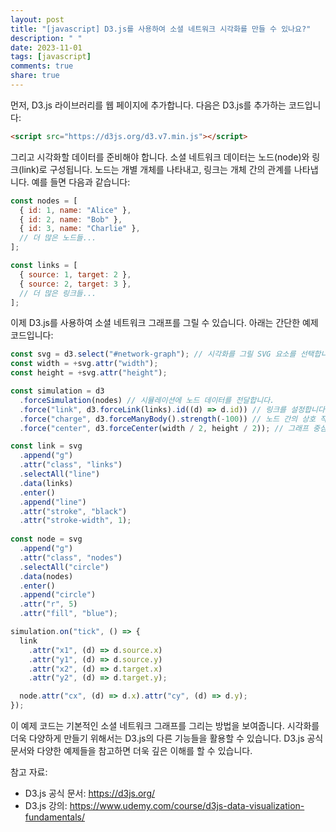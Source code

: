 ```yaml
---
layout: post
title: "[javascript] D3.js를 사용하여 소셜 네트워크 시각화를 만들 수 있나요?"
description: " "
date: 2023-11-01
tags: [javascript]
comments: true
share: true
---
```


먼저, D3.js 라이브러리를 웹 페이지에 추가합니다. 다음은 D3.js를 추가하는 코드입니다:

```html
<script src="https://d3js.org/d3.v7.min.js"></script>
```

그리고 시각화할 데이터를 준비해야 합니다. 소셜 네트워크 데이터는 노드(node)와 링크(link)로 구성됩니다. 노드는 개별 개체를 나타내고, 링크는 개체 간의 관계를 나타냅니다. 예를 들면 다음과 같습니다:

```javascript
const nodes = [
  { id: 1, name: "Alice" },
  { id: 2, name: "Bob" },
  { id: 3, name: "Charlie" },
  // 더 많은 노드들...
];

const links = [
  { source: 1, target: 2 },
  { source: 2, target: 3 },
  // 더 많은 링크들...
];
```

이제 D3.js를 사용하여 소셜 네트워크 그래프를 그릴 수 있습니다. 아래는 간단한 예제 코드입니다:

```javascript
const svg = d3.select("#network-graph"); // 시각화를 그릴 SVG 요소를 선택합니다.
const width = +svg.attr("width");
const height = +svg.attr("height");

const simulation = d3
  .forceSimulation(nodes) // 시뮬레이션에 노드 데이터를 전달합니다.
  .force("link", d3.forceLink(links).id((d) => d.id)) // 링크를 설정합니다.
  .force("charge", d3.forceManyBody().strength(-100)) // 노드 간의 상호 작용을 설정합니다.
  .force("center", d3.forceCenter(width / 2, height / 2)); // 그래프 중심을 설정합니다.

const link = svg
  .append("g")
  .attr("class", "links")
  .selectAll("line")
  .data(links)
  .enter()
  .append("line")
  .attr("stroke", "black")
  .attr("stroke-width", 1);
 
const node = svg
  .append("g")
  .attr("class", "nodes")
  .selectAll("circle")
  .data(nodes)
  .enter()
  .append("circle")
  .attr("r", 5)
  .attr("fill", "blue");

simulation.on("tick", () => {
  link
    .attr("x1", (d) => d.source.x)
    .attr("y1", (d) => d.source.y)
    .attr("x2", (d) => d.target.x)
    .attr("y2", (d) => d.target.y);

  node.attr("cx", (d) => d.x).attr("cy", (d) => d.y);
});
```

이 예제 코드는 기본적인 소셜 네트워크 그래프를 그리는 방법을 보여줍니다. 시각화를 더욱 다양하게 만들기 위해서는 D3.js의 다른 기능들을 활용할 수 있습니다. D3.js 공식 문서와 다양한 예제들을 참고하면 더욱 깊은 이해를 할 수 있습니다. 

참고 자료:
- D3.js 공식 문서: https://d3js.org/
- D3.js 강의: https://www.udemy.com/course/d3js-data-visualization-fundamentals/